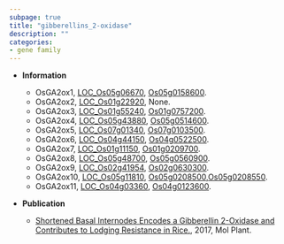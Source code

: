 ```yaml
---
subpage: true
title: "gibberellins_2-oxidase"
description: ""
categories:
- gene family
---
```


* **Information**  
    + OsGA2ox1, [LOC_Os05g06670](http://rice.plantbiology.msu.edu/cgi-bin/ORF_infopage.cgi?orf=LOC_Os05g06670), [Os05g0158600](http://rapdb.dna.affrc.go.jp/viewer/gbrowse_details/irgsp1?name=Os05g0158600).
    + OsGA2ox2, [LOC_Os01g22920](http://rice.plantbiology.msu.edu/cgi-bin/ORF_infopage.cgi?orf=LOC_Os01g22920), None.
    + OsGA2ox3, [LOC_Os01g55240](http://rice.plantbiology.msu.edu/cgi-bin/ORF_infopage.cgi?orf=LOC_Os01g55240), [Os01g0757200](http://rapdb.dna.affrc.go.jp/viewer/gbrowse_details/irgsp1?name=Os01g0757200).
    + OsGA2ox4, [LOC_Os05g43880](http://rice.plantbiology.msu.edu/cgi-bin/ORF_infopage.cgi?orf=LOC_Os05g43880), [Os05g0514600](http://rapdb.dna.affrc.go.jp/viewer/gbrowse_details/irgsp1?name=Os05g0514600).
    + OsGA2ox5, [LOC_Os07g01340](http://rice.plantbiology.msu.edu/cgi-bin/ORF_infopage.cgi?orf=LOC_Os07g01340), [Os07g0103500](http://rapdb.dna.affrc.go.jp/viewer/gbrowse_details/irgsp1?name=Os07g0103500).
    + OsGA2ox6, [LOC_Os04g44150](http://rice.plantbiology.msu.edu/cgi-bin/ORF_infopage.cgi?orf=LOC_Os04g44150), [Os04g0522500](http://rapdb.dna.affrc.go.jp/viewer/gbrowse_details/irgsp1?name=Os04g0522500).
    + OsGA2ox7, [LOC_Os01g11150](http://rice.plantbiology.msu.edu/cgi-bin/ORF_infopage.cgi?orf=LOC_Os01g11150), [Os01g0209700](http://rapdb.dna.affrc.go.jp/viewer/gbrowse_details/irgsp1?name=Os01g0209700).
    + OsGA2ox8, [LOC_Os05g48700](http://rice.plantbiology.msu.edu/cgi-bin/ORF_infopage.cgi?orf=LOC_Os05g48700), [Os05g0560900](http://rapdb.dna.affrc.go.jp/viewer/gbrowse_details/irgsp1?name=Os05g0560900).
    + OsGA2ox9, [LOC_Os02g41954](http://rice.plantbiology.msu.edu/cgi-bin/ORF_infopage.cgi?orf=LOC_Os02g41954), [Os02g0630300](http://rapdb.dna.affrc.go.jp/viewer/gbrowse_details/irgsp1?name=Os02g0630300).
    + OsGA2ox10, [LOC_Os05g11810](http://rice.plantbiology.msu.edu/cgi-bin/ORF_infopage.cgi?orf=LOC_Os05g11810), [Os05g0208500](http://rapdb.dna.affrc.go.jp/viewer/gbrowse_details/irgsp1?name=Os05g0208500),[Os05g0208550](http://rapdb.dna.affrc.go.jp/viewer/gbrowse_details/irgsp1?name=Os05g0208550).
    + OsGA2ox11, [LOC_Os04g03360](http://rice.plantbiology.msu.edu/cgi-bin/ORF_infopage.cgi?orf=LOC_Os04g03360), [Os04g0123600](http://rapdb.dna.affrc.go.jp/viewer/gbrowse_details/irgsp1?name=Os04g0123600).

* **Publication**  
    + [Shortened Basal Internodes Encodes a Gibberellin 2-Oxidase and Contributes to Lodging Resistance in Rice.](http://www.ncbi.nlm.nih.gov/pubmed?term=Shortened+Basal+Internodes+Encodes+a+Gibberellin+2-Oxidase+and+Contributes+to+Lodging+Resistance+in+Rice.%5BTitle%5D), 2017, Mol Plant.


